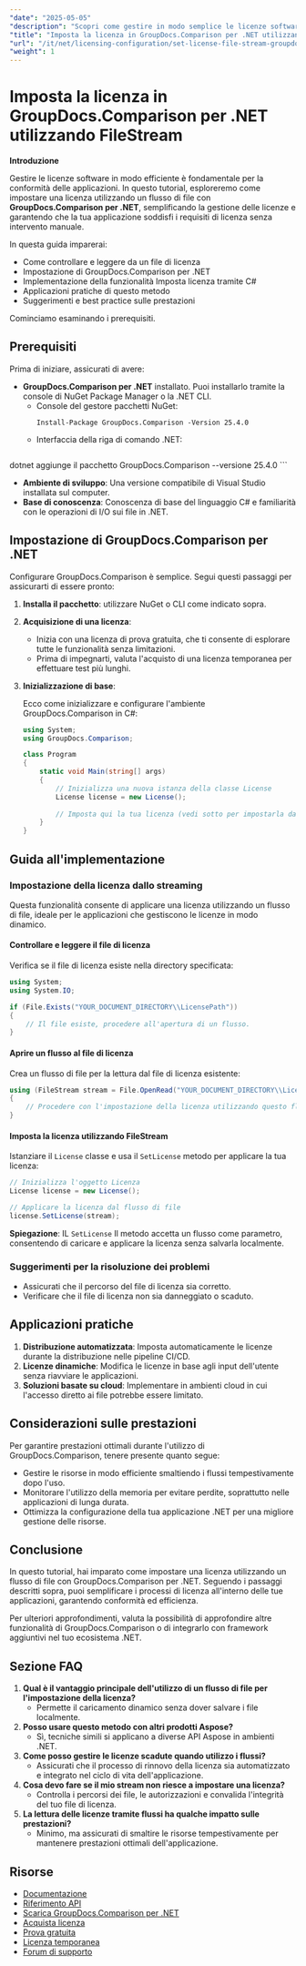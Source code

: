 ```yaml
---
"date": "2025-05-05"
"description": "Scopri come gestire in modo semplice le licenze software con GroupDocs.Comparison per .NET utilizzando flussi di file. Questa guida fornisce esempi di codice e best practice."
"title": "Imposta la licenza in GroupDocs.Comparison per .NET utilizzando FileStream"
"url": "/it/net/licensing-configuration/set-license-file-stream-groupdocs-comparison-dotnet/"
"weight": 1
---
```


# Imposta la licenza in GroupDocs.Comparison per .NET utilizzando FileStream

**Introduzione**

Gestire le licenze software in modo efficiente è fondamentale per la conformità delle applicazioni. In questo tutorial, esploreremo come impostare una licenza utilizzando un flusso di file con **GroupDocs.Comparison per .NET**, semplificando la gestione delle licenze e garantendo che la tua applicazione soddisfi i requisiti di licenza senza intervento manuale.

In questa guida imparerai:
- Come controllare e leggere da un file di licenza
- Impostazione di GroupDocs.Comparison per .NET
- Implementazione della funzionalità Imposta licenza tramite C#
- Applicazioni pratiche di questo metodo
- Suggerimenti e best practice sulle prestazioni

Cominciamo esaminando i prerequisiti.

## Prerequisiti

Prima di iniziare, assicurati di avere:
- **GroupDocs.Comparison per .NET** installato. Puoi installarlo tramite la console di NuGet Package Manager o la .NET CLI.
  - Console del gestore pacchetti NuGet:
    ```shell
    Install-Package GroupDocs.Comparison -Version 25.4.0
    ```
  - Interfaccia della riga di comando .NET:
    ```bash
dotnet aggiunge il pacchetto GroupDocs.Comparison --versione 25.4.0
    ```
- **Ambiente di sviluppo**: Una versione compatibile di Visual Studio installata sul computer.
- **Base di conoscenza**: Conoscenza di base del linguaggio C# e familiarità con le operazioni di I/O sui file in .NET.

## Impostazione di GroupDocs.Comparison per .NET

Configurare GroupDocs.Comparison è semplice. Segui questi passaggi per assicurarti di essere pronto:

1. **Installa il pacchetto**: utilizzare NuGet o CLI come indicato sopra.
2. **Acquisizione di una licenza**:
   - Inizia con una licenza di prova gratuita, che ti consente di esplorare tutte le funzionalità senza limitazioni.
   - Prima di impegnarti, valuta l'acquisto di una licenza temporanea per effettuare test più lunghi.
3. **Inizializzazione di base**:

    Ecco come inizializzare e configurare l'ambiente GroupDocs.Comparison in C#:

    ```csharp
    using System;
    using GroupDocs.Comparison;

    class Program
    {
        static void Main(string[] args)
        {
            // Inizializza una nuova istanza della classe License
            License license = new License();
            
            // Imposta qui la tua licenza (vedi sotto per impostarla dallo streaming)
        }
    }
    ```

## Guida all'implementazione

### Impostazione della licenza dallo streaming

Questa funzionalità consente di applicare una licenza utilizzando un flusso di file, ideale per le applicazioni che gestiscono le licenze in modo dinamico.

#### Controllare e leggere il file di licenza

Verifica se il file di licenza esiste nella directory specificata:

```csharp
using System;
using System.IO;

if (File.Exists("YOUR_DOCUMENT_DIRECTORY\\LicensePath"))
{
    // Il file esiste, procedere all'apertura di un flusso.
}
```

#### Aprire un flusso al file di licenza

Crea un flusso di file per la lettura dal file di licenza esistente:

```csharp
using (FileStream stream = File.OpenRead("YOUR_DOCUMENT_DIRECTORY\\LicensePath"))
{
    // Procedere con l'impostazione della licenza utilizzando questo flusso.
}
```

#### Imposta la licenza utilizzando FileStream

Istanziare il `License` classe e usa il `SetLicense` metodo per applicare la tua licenza:

```csharp
// Inizializza l'oggetto Licenza
License license = new License();

// Applicare la licenza dal flusso di file
license.SetLicense(stream);
```

**Spiegazione**: IL `SetLicense` Il metodo accetta un flusso come parametro, consentendo di caricare e applicare la licenza senza salvarla localmente.

### Suggerimenti per la risoluzione dei problemi

- Assicurati che il percorso del file di licenza sia corretto.
- Verificare che il file di licenza non sia danneggiato o scaduto.

## Applicazioni pratiche

1. **Distribuzione automatizzata**: Imposta automaticamente le licenze durante la distribuzione nelle pipeline CI/CD.
2. **Licenze dinamiche**: Modifica le licenze in base agli input dell'utente senza riavviare le applicazioni.
3. **Soluzioni basate su cloud**: Implementare in ambienti cloud in cui l'accesso diretto ai file potrebbe essere limitato.

## Considerazioni sulle prestazioni

Per garantire prestazioni ottimali durante l'utilizzo di GroupDocs.Comparison, tenere presente quanto segue:
- Gestire le risorse in modo efficiente smaltiendo i flussi tempestivamente dopo l'uso.
- Monitorare l'utilizzo della memoria per evitare perdite, soprattutto nelle applicazioni di lunga durata.
- Ottimizza la configurazione della tua applicazione .NET per una migliore gestione delle risorse.

## Conclusione

In questo tutorial, hai imparato come impostare una licenza utilizzando un flusso di file con GroupDocs.Comparison per .NET. Seguendo i passaggi descritti sopra, puoi semplificare i processi di licenza all'interno delle tue applicazioni, garantendo conformità ed efficienza.

Per ulteriori approfondimenti, valuta la possibilità di approfondire altre funzionalità di GroupDocs.Comparison o di integrarlo con framework aggiuntivi nel tuo ecosistema .NET.

## Sezione FAQ

1. **Qual è il vantaggio principale dell'utilizzo di un flusso di file per l'impostazione della licenza?**
   - Permette il caricamento dinamico senza dover salvare i file localmente.
2. **Posso usare questo metodo con altri prodotti Aspose?**
   - Sì, tecniche simili si applicano a diverse API Aspose in ambienti .NET.
3. **Come posso gestire le licenze scadute quando utilizzo i flussi?**
   - Assicurati che il processo di rinnovo della licenza sia automatizzato e integrato nel ciclo di vita dell'applicazione.
4. **Cosa devo fare se il mio stream non riesce a impostare una licenza?**
   - Controlla i percorsi dei file, le autorizzazioni e convalida l'integrità del tuo file di licenza.
5. **La lettura delle licenze tramite flussi ha qualche impatto sulle prestazioni?**
   - Minimo, ma assicurati di smaltire le risorse tempestivamente per mantenere prestazioni ottimali dell'applicazione.

## Risorse

- [Documentazione](https://docs.groupdocs.com/comparison/net/)
- [Riferimento API](https://reference.groupdocs.com/comparison/net/)
- [Scarica GroupDocs.Comparison per .NET](https://releases.groupdocs.com/comparison/net/)
- [Acquista licenza](https://purchase.groupdocs.com/buy)
- [Prova gratuita](https://releases.groupdocs.com/comparison/net/)
- [Licenza temporanea](https://purchase.groupdocs.com/temporary-license/)
- [Forum di supporto](https://forum.groupdocs.com/c/comparison/)
